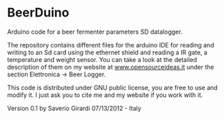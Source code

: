 BeerDuino
=========

Arduino code for a beer fermenter parameters SD datalogger.

The repository contains different files for the arduino IDE for reading and writing to an Sd card using the ethernet 
shield and reading a IR gate, a temperature and weight sensor. You can take a look at the detailed description of them 
on my website at www.opensourceideas.it under the section Elettronica -> Beer Logger. 

This code is distributed under GNU public license, you are free to use and modify it. I just ask you to cite me and my 
website if you work with it.

Version 0.1
by Saverio Girardi
07/13/2012 - Italy